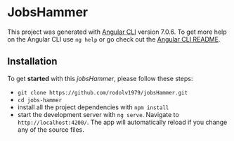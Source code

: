 # JobsHammer

This project was generated with 
[Angular CLI](https://github.com/angular/angular-cli) version 7.0.6. 
To get more help on the Angular CLI use `ng help` or go 
check out the [Angular CLI README](https://github.com/angular/angular-cli/blob/master/README.md).


## Installation

To get **started** with this _jobsHammer_, please 
follow these steps:

* `git clone https://github.com/rodolv1979/jobsHammer.git`
* `cd jobs-hammer`
* install all the project dependencies with `npm install`
* start the development server with `ng serve`. Navigate to `http://localhost:4200/`. The app will automatically reload if you change any of the source files.

